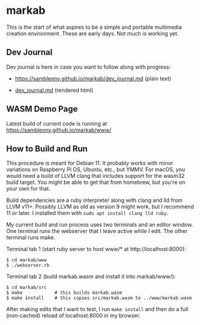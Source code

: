 # markab

This is the start of what aspires to be a simple and portable multimedia
creation environment. These are early days. Not much is working yet.


## Dev Journal

Dev journal is here in case you want to follow along with progress:

- https://samblenny.github.io/markab/dev_journal.md (plain text)

- [dev_journal.md](dev_journal.md) (rendered html)


## WASM Demo Page

Latest build of current code is running at https://samblenny.github.io/markab/www/


## How to Build and Run

This procedure is meant for Debian 11. It probably works with minor variations
on Raspberry Pi OS, Ubuntu, etc., but YMMV. For macOS, you would need a build
of LLVM clang that includes support for the wasm32 build target. You might be
able to get that from homebrew, but you're on your own for that.

Build dependencies are a ruby interpreter along with clang and lld from LLVM
v11+. Possibly LLVM as old as version 9 might work, but I recommend 11 or
later. I installed them with `sudo apt install clang lld ruby`.

My current build and run process uses two terminals and an editor window. One
terminal runs the webserver that I leave active while I edit. The other
terminal runs make.

Terminal tab 1 (start ruby server to host www/* at http://localhost:8000):
```
$ cd markab/www
$ ./webserver.rb
```

Terminal tab 2 (build markab.wasm and install it into markab/www/):
```
$ cd markab/src
$ make            # this builds markab.wasm
$ make install    # this copies src/markab.wasm to ../www/markab.wasm
```

After making edits that I want to test, I run `make install` and then do
a full (non-cached) reload of localhost:8000 in my browser.
